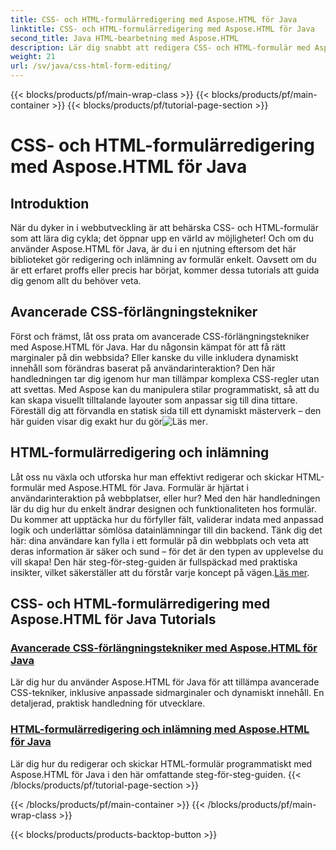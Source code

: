 ```yaml
---
title: CSS- och HTML-formulärredigering med Aspose.HTML för Java
linktitle: CSS- och HTML-formulärredigering med Aspose.HTML för Java
second_title: Java HTML-bearbetning med Aspose.HTML
description: Lär dig snabbt att redigera CSS- och HTML-formulär med Aspose.HTML för Java i dessa insiktsfulla handledningar som ger utvecklare avancerade färdigheter.
weight: 21
url: /sv/java/css-html-form-editing/
---
```


{{< blocks/products/pf/main-wrap-class >}}
{{< blocks/products/pf/main-container >}}
{{< blocks/products/pf/tutorial-page-section >}}

# CSS- och HTML-formulärredigering med Aspose.HTML för Java

## Introduktion

När du dyker in i webbutveckling är att behärska CSS- och HTML-formulär som att lära dig cykla; det öppnar upp en värld av möjligheter! Och om du använder Aspose.HTML för Java, är du i en njutning eftersom det här biblioteket gör redigering och inlämning av formulär enkelt. Oavsett om du är ett erfaret proffs eller precis har börjat, kommer dessa tutorials att guida dig genom allt du behöver veta.

## Avancerade CSS-förlängningstekniker

Först och främst, låt oss prata om avancerade CSS-förlängningstekniker med Aspose.HTML för Java. Har du någonsin kämpat för att få rätt marginaler på din webbsida? Eller kanske du ville inkludera dynamiskt innehåll som förändras baserat på användarinteraktion? Den här handledningen tar dig igenom hur man tillämpar komplexa CSS-regler utan att svettas. Med Aspose kan du manipulera stilar programmatiskt, så att du kan skapa visuellt tilltalande layouter som anpassar sig till dina tittare. Föreställ dig att förvandla en statisk sida till ett dynamiskt mästerverk – den här guiden visar dig exakt hur du gör![Läs mer](./advanced-css-extension/).

## HTML-formulärredigering och inlämning

Låt oss nu växla och utforska hur man effektivt redigerar och skickar HTML-formulär med Aspose.HTML för Java. Formulär är hjärtat i användarinteraktion på webbplatser, eller hur? Med den här handledningen lär du dig hur du enkelt ändrar designen och funktionaliteten hos formulär. Du kommer att upptäcka hur du förfyller fält, validerar indata med anpassad logik och underlättar sömlösa datainlämningar till din backend. Tänk dig det här: dina användare kan fylla i ett formulär på din webbplats och veta att deras information är säker och sund – för det är den typen av upplevelse du vill skapa! Den här steg-för-steg-guiden är fullspäckad med praktiska insikter, vilket säkerställer att du förstår varje koncept på vägen.[Läs mer](./html-form-editing/). 

## CSS- och HTML-formulärredigering med Aspose.HTML för Java Tutorials
### [Avancerade CSS-förlängningstekniker med Aspose.HTML för Java](./advanced-css-extension/)
Lär dig hur du använder Aspose.HTML för Java för att tillämpa avancerade CSS-tekniker, inklusive anpassade sidmarginaler och dynamiskt innehåll. En detaljerad, praktisk handledning för utvecklare.
### [HTML-formulärredigering och inlämning med Aspose.HTML för Java](./html-form-editing/)
Lär dig hur du redigerar och skickar HTML-formulär programmatiskt med Aspose.HTML för Java i den här omfattande steg-för-steg-guiden.
{{< /blocks/products/pf/tutorial-page-section >}}

{{< /blocks/products/pf/main-container >}}
{{< /blocks/products/pf/main-wrap-class >}}

{{< blocks/products/products-backtop-button >}}

